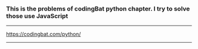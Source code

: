 ### This is the problems of codingBat python chapter. I try to solve those use JavaScript

---

https://codingbat.com/python/

---
